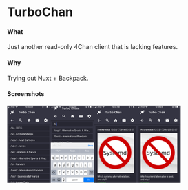 # TurboChan

#### What

Just another read-only 4Chan client that is lacking features.

#### Why

Trying out Nuxt + Backpack.

#### Screenshots

<img src="https://raw.githubusercontent.com/mini-eggs/TurboChan/master/assets/IMG_5989.PNG" width="20%" align="left" />
<img src="https://raw.githubusercontent.com/mini-eggs/TurboChan/master/assets/IMG_5990.PNG" width="20%" align="left" />
<img src="https://raw.githubusercontent.com/mini-eggs/TurboChan/master/assets/IMG_5991.PNG" width="20%" align="left" />
<img src="https://raw.githubusercontent.com/mini-eggs/TurboChan/master/assets/IMG_5991.PNG" width="20%" align="left" />
